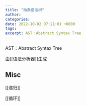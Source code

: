 ```yaml
---
title: "抽象语法树"
author: 
categories: 
date: 2022-10-02 07:21:01 +0800
tags: 
excerpt: AST：Abstract Syntax Tree
---
```


AST：Abstract Syntax Tree


由[[语法分析器]]生成


## Misc

[[递归]]

[[循环]]


